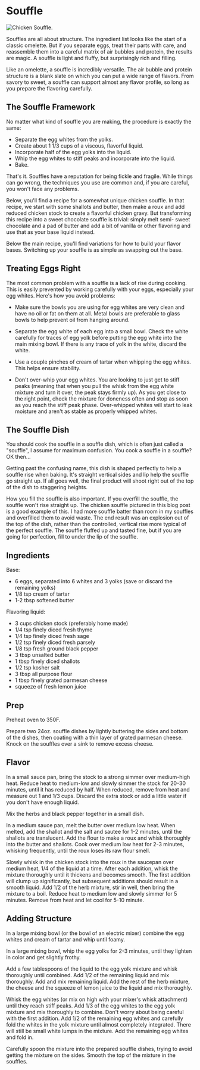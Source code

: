 # Souffle

![Chicken Souffle.](/img/food/finished_chicken_souffle.JPG)


Souffles are all about structure. The ingredient list looks like the start of a classic omelette.
But if you separate eggs, treat their parts with care, and reassemble them into a careful matrix
of air bubbles and protein, the results are magic. A souffle is light and fluffy, but surprisingly
rich and filling.

Like an omelette, a souffle is incredibly versatile. The air bubble and protein structure is
a blank slate on which you can put a wide range of flavors. From savory to sweet, a souffle can
support almost any flavor profile, so long as you prepare the flavoring carefully.



## The Souffle Framework

No matter what kind of souffle you are making, the procedure is exactly the same:

* Separate the egg whites from the yolks.
* Create about 1 1/3 cups of a viscous, flavorful liquid.
* Incorporate half of the egg yolks into the liquid.
* Whip the egg whites to stiff peaks and incorporate into the liquid.
* Bake.

That's it. Souffles have a reputation for being fickle and fragile. While things can go wrong, the
techniques you use are common and, if you are careful, you won't face any problems.

Below, you'll find a recipe for a somewhat unique chicken souffle. In that recipe, we start with some
shallots and butter, then make a roux and add reduced chicken stock to create a flavorful chicken
gravy. But transforming this recipe into a sweet chocolate souffle is trivial: simply melt semi-
sweet chocolate and a pad of butter and add a bit of vanilla or other flavoring and use that as
your base liquid instead.

Below the main recipe, you'll find variations for how to build your flavor bases. Switching up your
souffle is as simple as swapping out the base.



## Treating Eggs Right

The most common problem with a souffle is a lack of rise during cooking. This is easily prevented
by working carefully with your eggs, especially your egg whites. Here's how you avoid problems:

* Make sure the bowls you are using for egg whites are very clean and have no oil or fat on them
at all. Metal bowls are preferable to glass bowls to help prevent oil from hanging around.

* Separate the egg white of each egg into a small bowl. Check the white carefully for traces of
egg yolk before putting the egg white into the main mixing bowl. If there is any trace of yolk
in the white, discard the white.

* Use a couple pinches of cream of tartar when whipping the egg whites. This helps ensure stability.

* Don't over-whip your egg whites. You are looking to just get to stiff peaks (meaning that when
you pull the whisk from the egg white mixture and turn it over, the peak stays firmly up). As you
get close to the right point, check the mixture for doneness often and stop as soon as you reach
the stiff peak phase. Over-whipped whites will start to leak moisture and aren't as stable as
properly whipped whites.



## The Souffle Dish

You should cook the souffle in a souffle dish, which is often just called a
"souffle", I assume for maximum confusion. You cook a souffle in a souffle? OK then...

Getting past the confusing name, this dish is shaped perfectly to help a souffle rise when
baking. It's straight vertical sides and lip help the souffle go straight up. If all goes
well, the final product will shoot right out of the top of the dish to staggering heights.

How you fill the souffle is also important. If you overfill the souffle, the souffle won't
rise straight up. The chicken souffle pictured in this blog post is a good example of this.
I had more souffle batter than room in my souffles and overfilled them to avoid waste. The
end result was an explosion out of the top of the dish, rather than the controlled, vertical
rise more typical of the perfect souffle. The souffle fluffed up and tasted fine, but
if you are going for perfection, fill to under the lip of the souffle.



## Ingredients

Base:

* 6 eggs, separated into 6 whites and 3 yolks (save or discard the remaining yolks)
* 1/8 tsp cream of tartar
* 1-2 tbsp softened butter

Flavoring liquid:

* 3 cups chicken stock (preferably home made)
* 1/4 tsp finely diced fresh thyme
* 1/4 tsp finely diced fresh sage
* 1/2 tsp finely diced fresh parsely
* 1/8 tsp fresh ground black pepper
* 3 tbsp unsalted butter
* 1 tbsp finely diced shallots
* 1/2 tsp kosher salt
* 3 tbsp all purpose flour
* 1 tbsp finely grated parmesan cheese
* squeeze of fresh lemon juice


## Prep

Preheat oven to 350F.

Prepare two 24oz. souffle dishes by lightly buttering the sides and bottom of the dishes,
then coating with a thin layer of grated parmesan cheese. Knock on the souffles over a sink
to remove excess cheese.


## Flavor

In a small sauce pan, bring the stock to a strong simmer over medium-high heat. Reduce heat
to medium-low and slowly simmer the stock for 20-30 minutes, until it has reduced by half.
When reduced, remove from heat and measure out 1 and 1/3 cups. Discard the extra stock or
add a little water if you don't have enough liquid.

Mix the herbs and black pepper together in a small dish.

In a medium sauce pan, melt the butter over medium low heat. When melted, add the shallot
and the salt and sautee for 1-2 minutes, until the shallots are translucent. Add the flour
to make a roux and whisk thoroughly into the butter and shallots. Cook over medium low heat
for 2-3 minutes, whisking frequently, until the roux loses its raw flour smell.

Slowly whisk in the chicken stock into the roux in the saucepan over medium heat, 1/4 of the
liquid at a time. After each addition, whisk the mixture thoroughly until it thickens and
becomes smooth. The first addition will clump up significantly, but subsequent additions
should result in a smooth liquid. Add 1/2 of the herb mixture, stir in well, then bring
the mixture to a boil. Reduce heat to medium low and slowly simmer for 5 minutes. Remove
from heat and let cool for 5-10 minute.


## Adding Structure

In a large mixing bowl (or the bowl of an electric mixer) combine the egg whites and
cream of tartar and whip until foamy.

In a large mixing bowl, whip the egg yolks for 2-3 minutes, until they lighten in color
and get slightly frothy.

Add a few tablespoons of the liquid to the egg yolk mixture and whisk thoroughly until
combined. Add 1/2 of the remaining liquid and mix thoroughly. Add and mix remaining liquid.
Add the rest of the herb mixture, the cheese and the squeeze of lemon juice to the liquid
and mix thoroughly.

Whisk the egg whites (or mix on high with your mixer's whisk attachment) until they
reach stiff peaks. Add 1/3 of the egg whites to the egg yolk mixture and mix thoroughly
to combine. Don't worry about being careful with the first addition. Add 1/2 of the remaining
egg whites and carefully fold the whites in the yolk mixture until almost completely
integrated. There will still be small white lumps in the mixture. Add the remaining
egg whites and fold in.

Carefully spoon the mixture into the prepared souffle dishes, trying to avoid getting the
mixture on the sides. Smooth the top of the mixture in the souffles.




